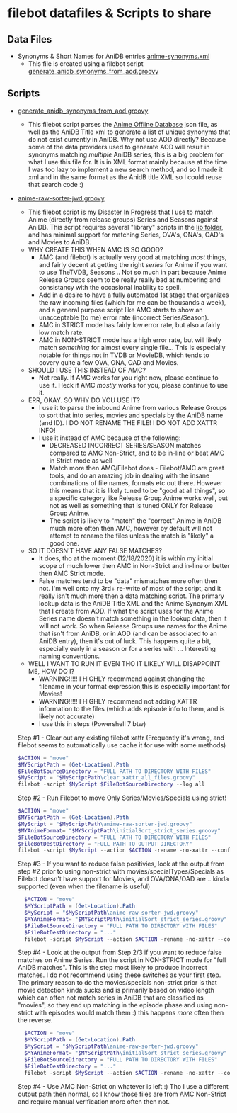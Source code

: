# filebot datafiles & Scripts to share
## Data Files
- Synonyms & Short Names for AniDB entries [anime-synonyms.xml](datafiles/anime-synonyms.xml)
  - This file is created using a filebot script [generate_anidb_synonyms_from_aod.groovy](scripts/generate_anidb_synonyms_from_aod.groovy) 

## Scripts
- [generate_anidb_synonyms_from_aod.groovy](scripts/generate_anidb_synonyms_from_aod.groovy)
  - This filebot script parses the [Anime Offline Database](https://github.com/manami-project/anime-offline-database) json file, as well as the AniDB Title xml to generate a list of unique synonyms that do not exist currently in AniDB.  Why not use AOD directly? Because some of the data providers used to generate AOD will result in synonyms matching *multiple* AniDB series, this is a big problem for what I use this file for. It is in XML format mainly because at the time I was too lazy to implement a new search method, and so I made it xml and in the same format as the AnidB title XML so I could reuse that search code :)
- [anime-raw-sorter-jwd.groovy](scripts/anime-raw-sorter-jwd.groovy)
  - This filebot script is my <ins>D</ins>isaster <ins>I</ins>n <ins>P</ins>rogress that I use to match Anime (directly from release groups) Series and Seasons against AniDB. This script requires several "library" scripts in the [lib folder](scripts/lib/), and has minimal support for matching Series, OVA's, ONA's, OAD's and Movies to AniDB. 
  - WHY CREATE THIS WHEN AMC IS SO GOOD?
    - AMC (and filebot) is actually very good at matching *most* things, and fairly decent at getting the right *series* for Anime if you want to use TheTVDB, Seasons .. Not so much in part because Anime Release Groups seem to be really really bad at numbering and consistancy with the occasional inability to spell.
    - Add in a desire to have a fully automated 1st stage that organizes the raw incoming files (which for me can be thousands a week), and a general purpose script like AMC starts to show an unacceptable (to me) error rate (incorrect Series/Season).
    - AMC in STRICT mode has fairly low error rate, but also a fairly low match rate.
    - AMC in NON-STRICT mode has a high error rate, but will likely match *something* for almost every single file... This is especially notable for things not in TVDB or MovieDB, which tends to covery quite a few OVA, ONA, OAD and Movies.
  - SHOULD I USE THIS INSTEAD OF AMC?
    - Not really. If AMC works for you right now, please continue to use it. Heck if AMC *mostly* works for you, please continue to use it. 
  - ERR, OKAY. SO WHY DO YOU USE IT?
    - I use it to parse the inbound Anime from various Release Groups to sort that into series, movies and specials by the AniDB name (and ID). I DO NOT RENAME THE FILE! I DO NOT ADD XATTR INFO!
    - I use it instead of AMC because of the following:
      - DECREASED INCORRECT SERIES/SEASON matches compared to AMC Non-Strict, and to be in-line or beat AMC in Strict mode as well
      - Match more then AMC/Filebot does - Filebot/AMC are great tools, and do an amazing job in dealing with the insane combinations of file names, formats etc out there. However this means that it is likely tuned to be "good at all things", so a specific category like Release Group Anime works well, but not as well as something that is tuned ONLY for Release Group Anime.
      - The script is likely to "match" the "correct" Anime in AniDB much more often then AMC, however by default will not attempt to rename the files unless the match is "likely" a good one.
  - SO IT DOESN'T HAVE ANY FALSE MATCHES?
    - It does, tho at the moment (12/18/2020) it is within my initial scope of much lower then AMC in Non-Strict and in-line or better then AMC Strict mode.
    - False matches tend to be "data" mismatches more often then not. I'm well onto my 3rd+ re-write of most of the script, and it really isn't much more then a data matching script. The primary lookup data is the AniDB Title XML and the Anime Synonym XML that I create from AOD. If what the script uses for the Anime Series name doesn't match something in the lookup data, then it will not work.  So when Release Groups use names for the Anime that isn't from AniDB, or in AOD (and can be associated to an AniDB entry), then it's out of luck. This happens quite a bit, especially early in a season or for a series with ... Interesting naming conventions.
  - WELL I WANT TO RUN IT EVEN THO IT LIKELY WILL DISAPPOINT ME, HOW DO I?
    - WARNING!!!!! I HIGHLY recommend against changing the filename in your format expression,this is especially important for Movies!
    - WARNING!!!!! I HIGHLY recommend not adding XATTR information to the files (which adds episode info to them, and is likely not accurate)
    - I use this in steps (Powershell 7 btw)
  
  Step #1 - Clear out any existing filebot xattr (Frequently it's wrong, and filebot seems to automatically use cache it for use with some methods)
  ```powershell
  $ACTION = "move"
  $MYScriptPath = (Get-Location).Path
  $FileBotSourceDirectory = "FULL PATH TO DIRECTORY WITH FILES"
  $MyScript = "$MyScriptPath\clear_xattr_all_files.groovy"
  filebot -script $MyScript $FileBotSourceDirectory --log all
  ```  

  Step #2 - Run Filebot to move Only Series/Movies/Specials using strict!
  ```powershell
  $ACTION = "move"
  $MYScriptPath = (Get-Location).Path
  $MyScript = "$MyScriptPath\anime-raw-sorter-jwd.groovy"
  $MYAnimeFormat= "$MYScriptPath\initialSort_strict_series.groovy"
  $FileBotSourceDirectory = "FULL PATH TO DIRECTORY WITH FILES"
  $FileBotDestDirectory = "FULL PATH TO OUTPUT DIRECTORY"
  filebot -script $MyScript --action $ACTION -rename -no-xattr --conflict index -r --def clearXattr=y aniDBuserAgent="nosuchuser/filebot" animeFormat=@$MYAnimeFormat minFileSize=10 minLengthMS=5 aniDBXMLrefreshDays=1  $FileBotSourceDirectory --output $FileBotDestDirectory --log all --lang English
  ```
 
  Step #3 - If you want to reduce false positivies, look at the output from step #2 prior to using non-strict with movies/specialTypes/Specials as Filebot doesn't have support for Movies, and OVA/ONA/OAD are .. kinda supported (even when the filename is useful) 
  ```powershell
    $ACTION = "move"
    $MYScriptPath = (Get-Location).Path
    $MyScript = "$MyScriptPath\anime-raw-sorter-jwd.groovy"
    $MYAnimeFormat= "$MYScriptPath\initialSort_strict_series.groovy"
    $FileBotSourceDirectory = "FULL PATH TO DIRECTORY WITH FILES"
    $FileBotDestDirectory = "..."
    filebot -script $MyScript --action $ACTION -rename -no-xattr --conflict index -r --def aniDBuserAgent="nosuchuser/filebot" animeFormat=@$MYAnimeFormat minFileSize=10 minLengthMS=5 aniDBXMLrefreshDays=1 useNonStrictOnAniDBSpecials=y useNonStrictOnAniDBMovies=y $FileBotSourceDirectory --output $FileBotDestDirectory --log all --lang English
  ```  

  Step #4 - Look at the output from Step 2/3 if you want to reduce false matches on Anime Series. Run the script in NON-STRICT mode for "full AniDB matches". This is the step most likely to produce incorrect matches. I do not recommend using these switches as your first step. The primary reason to do the movies/specials non-strict prior is that movie detection kinda sucks and is primarily based on video length which can often not match series in AniDB that are classified as "movies", so they end up matching in the episode phase and using non-strict with episodes would match them :) this happens *more* often then the reverse.
  ```powershell
    $ACTION = "move"
    $MYScriptPath = (Get-Location).Path
    $MyScript = "$MyScriptPath\anime-raw-sorter-jwd.groovy"
    $MYAnimeFormat= "$MYScriptPath\initialSort_strict_series.groovy"
    $FileBotSourceDirectory = "FULL PATH TO DIRECTORY WITH FILES"
    $FileBotDestDirectory = "..."
    filebot -script $MyScript --action $ACTION -rename -no-xattr --conflict index -r --def aniDBuserAgent="nosuchuser/filebot" animeFormat=@$MYAnimeFormat  minFileSize=10 minLengthMS=5 aniDBXMLrefreshDays=1 useNonStrictOnAniDBFullMatch=y  $FileBotSourceDirectory --output $FileBotDestDirectory --log all --lang English
  ```  
  Step #4 - Use AMC Non-Strict on whatever is left :) Tho I use a different output path then normal, so I know those files are from AMC Non-Strict and require manual verification more often then not.